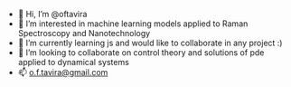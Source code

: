 - 👋 Hi, I’m @oftavira
- 👀 I’m interested in machine learning models applied to Raman Spectroscopy and Nanotechnology
- 🌱 I’m currently learning js and would like to collaborate in any project :)
- 💞️ I’m looking to collaborate on control theory and solutions of pde applied to dynamical systems
- 📫 o.f.tavira@gmail.com

<!---
See you soon space cowboy
--->
